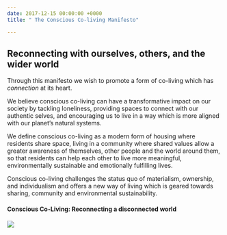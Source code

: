```yaml
---
date: 2017-12-15 00:00:00 +0000
title: " The Conscious Co-living Manifesto"

---
```

## Reconnecting with ourselves, others, and the wider world

Through this manifesto we wish to promote a form of co-living which has _connection_ at its heart.

We believe conscious co-living can have a transformative impact on our society by tackling loneliness, providing spaces to connect with our authentic selves, and encouraging us to live in a way which is more aligned with our planet’s natural systems.

We define conscious co-living as a modern form of housing where residents share space, living in a community where shared values allow a greater awareness of themselves, other people and the world around them, so that residents can help each other to live more meaningful, environmentally sustainable and emotionally fulfilling lives.

Conscious co-living challenges the status quo of materialism, ownership, and individualism and offers a new way of living which is geared towards sharing, community and environmental sustainability.

#### **Conscious Co-Living: Reconnecting a disconnected world**

<img src="/uploads/2018/07/10/Coliving Manifesto Diagram 7.jpg"><br/><br/>
